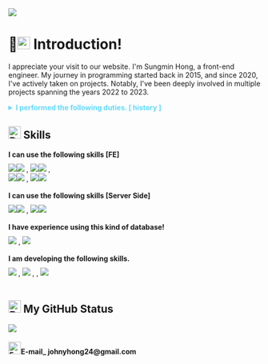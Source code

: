 <img src="https://capsule-render.vercel.app/api?type=venom&color=61DAFB&height=300&section=header&text=Hello%20I'm%20Johnny&fontSize=70&stroke=61DAFB" />
<h1>
  <img src="https://raw.githubusercontent.com/Tarikul-Islam-Anik/Animated-Fluent-Emojis/master/Emojis/Smilies/Smiling%20Face%20with%20Sunglasses.png" alt="Smiling Face with Sunglasses" width="25" height="25" /> 
  Introduction!
</h1>

<p>I appreciate your visit to our website. I'm Sungmin Hong, a front-end engineer. My journey in programming started back in 2015, and since 2020, I've actively taken on projects. Notably, I've been deeply involved in multiple projects spanning the years 2022 to 2023. </p>

<details>
<summary style="color:#61DAFB">
  <strong>I performed the following duties. [ history ]</strong>
</summary>

---

<ol>
  <li>In 2022, I worked for a company called Miya Design House, providing design support and website development services.
    <ul>
        <li>Business website development for a company called H.S.I.</li>
        <li>Business website development for a company called Segi Medical</li>
        <li>Built an API for Korea Trail Running Association's reservation system in PHP (NOT YET COMPLETED DUE TO COMPANY REASONS). 
        </li>
  </ul>
  </li>

---

  <li>I have worked as a Front-End Engineer at O'MY BRAND Corporation from October 2022 to November 2023.
    <ul>
      <li>Work included maintenance and addition of functionality and GUI improvements to the Design Trading Platform Web App. </li>
      <li>Built a community site for designers using PHP.</li>
      <li>Built and distributed Character-Makie, a Unity application that recognizes faces and generates 3D modeling that looks like you. We also built the main website for Character-Makie and worked on the site in JSON files in multiple languages for global expansion.</li>
      <li>Build and implement design estimate calculator functionality</li>
    </ul>
  </li>
  
</ol>

---

</details>


<h2><img src="https://raw.githubusercontent.com/Tarikul-Islam-Anik/Animated-Fluent-Emojis/master/Emojis/Objects/Desktop%20Computer.png" alt="Desktop Computer" width="25" height="25" /> Skills</h2>

<strong>
 I can use the following skills [FE]
</strong>
<div style="margin-top:10px;">
<img src="https://img.shields.io/badge/React-61DAFB?style=for-the-badge&logo=React&logoColor=white"><img src="https://img.shields.io/badge/⭑⭑⭑-41454A?style=for-the-badge&logo=&logoColor=white"> , 
<img src="https://img.shields.io/badge/styledcomponents-DB7093?style=for-the-badge&logo=styled-components&logoColor=white"><img src="https://img.shields.io/badge/⭑⭑⭑-41454A?style=for-the-badge&logo=&logoColor=white"> , 
<br/>
<img src="https://img.shields.io/badge/redux-764ABC?style=for-the-badge&logo=redux&logoColor=white"><img src="https://img.shields.io/badge/⭑⭑⭑-41454A?style=for-the-badge&logo=&logoColor=white"> , 
<img src="https://img.shields.io/badge/javaScript-F7DF1E?style=for-the-badge&logo=JavaScript&logoColor=white"><img src="https://img.shields.io/badge/⭑⭑⭑-41454A?style=for-the-badge&logo=&logoColor=white"> 
</div>

<br/>

<strong>
 I can use the following skills [Server Side]
</strong>
<div style="margin-top:10px;">
 <img src="https://img.shields.io/badge/Express-000000?style=for-the-badge&logo=express&logoColor=white"><img src="https://img.shields.io/badge/⭑⭑⭑-41454A?style=for-the-badge&logo=&logoColor=white"> ,
<img src="https://img.shields.io/badge/php-777BB4?style=for-the-badge&logo=php&logoColor=white"><img src="https://img.shields.io/badge/⭑⭑⭑⭑-41454A?style=for-the-badge&logo=&logoColor=white"> 
</div>

<br/>

<strong>
 I  have experience using this kind of database!
</strong>
<div style="margin-top:10px;">
<img src="https://img.shields.io/badge/MySQL-4479A1?style=for-the-badge&logo=mysql&logoColor=white"> , 
<img src="https://img.shields.io/badge/mongodb-47A248?style=for-the-badge&logo=mongodb&logoColor=white"> 
 </div>

<br/>
<strong>
I am developing the following skills.
</strong>
<div style="margin-top:10px;">
<img src="https://img.shields.io/badge/Next.js-000000?style=for-the-badge&logo=nextdotjs&logoColor=white"> , 
<img src="https://img.shields.io/badge/VUE.JS-4FC08D?style=for-the-badge&logo=vuedotjs&logoColor=white"> , , 
<img src="https://img.shields.io/badge/AWS-232F3E?style=for-the-badge&logo=amazonaws&logoColor=white"> 
 </div>


<br/>

<h2><img src="https://raw.githubusercontent.com/Tarikul-Islam-Anik/Animated-Fluent-Emojis/master/Emojis/Objects/Bar%20Chart.png" alt="Bar Chart" width="25" height="25" /> My GitHub Status</h2>
<a href=""><img align="center" src="https://github-readme-stats.vercel.app/api?username=JohnnyKnon&show_icons=true&theme=radical"/></a>


<h4><img src="https://raw.githubusercontent.com/Tarikul-Islam-Anik/Animated-Fluent-Emojis/master/Emojis/Objects/E-Mail.png" alt="E-Mail" width="25" height="25" />E-mail_ johnyhong24@gmail.com</h4>

